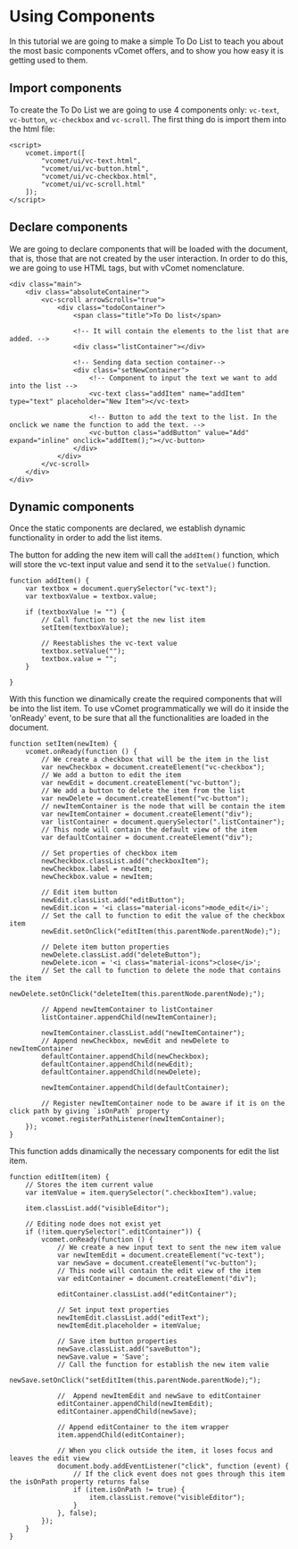 # Using Components
In this tutorial we are going to make a simple To Do List to teach you about the most basic components vComet offers, and to show you how easy it is getting used to them.

## Import components
To create the To Do List we are going to use 4 components only:  `vc-text`, `vc-button`, `vc-checkbox` and `vc-scroll`. The first thing do is import them into the html file:

```[html]
<script>
    vcomet.import([
        "vcomet/ui/vc-text.html",
        "vcomet/ui/vc-button.html",
        "vcomet/ui/vc-checkbox.html",
        "vcomet/ui/vc-scroll.html"
    ]);
</script>
```

 ## Declare components
 We are going to declare components that will be loaded with the document, that is, those that are not created by the user interaction. In order to do this, we are going to use HTML tags, but with vComet nomenclature.

```[html]
<div class="main">
    <div class="absoluteContainer">
        <vc-scroll arrowScrolls="true">
            <div class="todoContainer">
                <span class="title">To Do list</span>

                <!-- It will contain the elements to the list that are added. -->
                <div class="listContainer"></div>

                <!-- Sending data section container-->
                <div class="setNewContainer">
                    <!-- Component to input the text we want to add into the list -->
                    <vc-text class="addItem" name="addItem" type="text" placeholder="New Item"></vc-text>
                    
                    <!-- Button to add the text to the list. In the onclick we name the function to add the text. -->
                    <vc-button class="addButton" value="Add" expand="inline" onclick="addItem();"></vc-button>
                </div>
            </div>
        </vc-scroll>
    </div>
</div>
```

 ## Dynamic components
 Once the static components are declared, we establish dynamic functionality in order to add the list items.

 The button for adding the new item will call the `addItem()` function, which will store the vc-text input value and send it to the `setValue()` function.
``` [javascript]
function addItem() {
    var textbox = document.querySelector("vc-text");
    var textboxValue = textbox.value;

    if (textboxValue != "") {
        // Call function to set the new list item
        setItem(textboxValue);

        // Reestablishes the vc-text value
        textbox.setValue("");
        textbox.value = "";
    }

}
```

With this function we dinamically create the required components that will be into the list item. 
To use vComet programmatically we will do it inside the 'onReady' event, to be sure that all 
the functionalities are loaded in the document.
``` [javascript]
function setItem(newItem) {
    vcomet.onReady(function () {
        // We create a checkbox that will be the item in the list 
        var newCheckbox = document.createElement("vc-checkbox");
        // We add a button to edit the item
        var newEdit = document.createElement("vc-button");
        // We add a button to delete the item from the list
        var newDelete = document.createElement("vc-button");
        // newItemContainer is the node that will be contain the item
        var newItemContainer = document.createElement("div");
        var listContainer = document.querySelector(".listContainer");
        // This node will contain the default view of the item 
        var defaultContainer = document.createElement("div");

        // Set properties of checkbox item
        newCheckbox.classList.add("checkboxItem");
        newCheckbox.label = newItem;
        newCheckbox.value = newItem;

        // Edit item button
        newEdit.classList.add("editButton");
        newEdit.icon = '<i class="material-icons">mode_edit</i>';
        // Set the call to function to edit the value of the checkbox item
        newEdit.setOnClick("editItem(this.parentNode.parentNode);");

        // Delete item button properties
        newDelete.classList.add("deleteButton");
        newDelete.icon = '<i class="material-icons">close</i>';
        // Set the call to function to delete the node that contains the item
        newDelete.setOnClick("deleteItem(this.parentNode.parentNode);");

        // Append newItemContainer to listContainer
        listContainer.appendChild(newItemContainer);

        newItemContainer.classList.add("newItemContainer");
        // Append newCheckbox, newEdit and newDelete to newItemContainer 
        defaultContainer.appendChild(newCheckbox);
        defaultContainer.appendChild(newEdit);
        defaultContainer.appendChild(newDelete);

        newItemContainer.appendChild(defaultContainer);

        // Register newItemContainer node to be aware if it is on the click path by giving `isOnPath` property
        vcomet.registerPathListener(newItemContainer);
    });
}
```

This function adds dinamically the necessary components for edit the list item.
```[javascript]
function editItem(item) {
    // Stores the item current value
    var itemValue = item.querySelector(".checkboxItem").value;

    item.classList.add("visibleEditor");

    // Editing node does not exist yet
    if (!item.querySelector(".editContainer")) {
        vcomet.onReady(function () {
            // We create a new input text to sent the new item value
            var newItemEdit = document.createElement("vc-text");
            var newSave = document.createElement("vc-button");
            // This node will contain the edit view of the item 
            var editContainer = document.createElement("div");

            editContainer.classList.add("editContainer");

            // Set input text properties
            newItemEdit.classList.add("editText");
            newItemEdit.placeholder = itemValue;

            // Save item button properties
            newSave.classList.add("saveButton");
            newSave.value = 'Save';
            // Call the function for establish the new item valie
            newSave.setOnClick("setEditItem(this.parentNode.parentNode);");

            //  Append newItemEdit and newSave to editContainer
            editContainer.appendChild(newItemEdit);
            editContainer.appendChild(newSave);

            // Append editContainer to the item wrapper
            item.appendChild(editContainer);

            // When you click outside the item, it loses focus and leaves the edit view 
            document.body.addEventListener("click", function (event) {
                // If the click event does not goes through this item the isOnPath property returns false
                if (item.isOnPath != true) {
                    item.classList.remove("visibleEditor");
                }
            }, false);
        });
    }
}
```